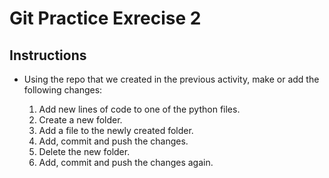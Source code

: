 # Git Practice Exrecise 2

## Instructions

* Using the repo that we created in the previous activity, make or add the following changes:

    1. Add new lines of code to one of the python files.
    2. Create a new folder.
    3. Add a file to the newly created folder.
    4. Add, commit and push the changes.
    5. Delete the new folder.
    6. Add, commit and push the changes again.